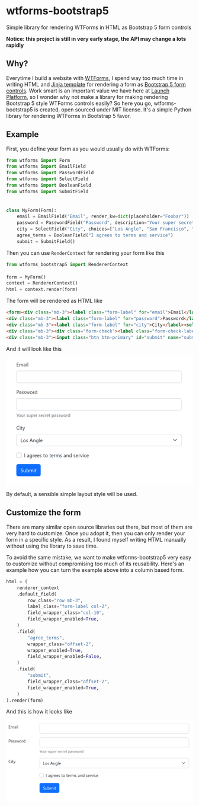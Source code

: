 # wtforms-bootstrap5
Simple library for rendering WTForms in HTML as Bootstrap 5 form controls

**Notice: this project is still in very early stage, the API may change a lots rapidly**

## Why?

Everytime I build a website with [WTForms](https://wtforms.readthedocs.io), I spend way too much time in writing HTML and [Jinja template](https://jinja.palletsprojects.com/) for rendering a form as [Bootstrap 5 form controls](https://getbootstrap.com/docs/5.2/forms/overview/).
Work smart is an important value we have here at [Launch Platform](https://launchplatform.com), so I wonder why not make a library for making rendering Bootstrap 5 style WTForms controls easily?
So here you go, wtforms-bootstrap5 is created, open sourced under MIT license.
It's a simple Python library for rendering WTForms in Bootstrap 5 favor.

## Example

First, you define your form as you would usually do with WTForms:

```python
from wtforms import Form
from wtforms import EmailField
from wtforms import PasswordField
from wtforms import SelectField
from wtforms import BooleanField
from wtforms import SubmitField


class MyForm(Form):
    email = EmailField("Email", render_kw=dict(placeholder="Foobar"))
    password = PasswordField("Password", description="Your super secret password")
    city = SelectField("City", choices=["Los Angle", "San Francisco", "New York"])
    agree_terms = BooleanField("I agrees to terms and service")
    submit = SubmitField()

```

Then you can use `RenderContext` for rendering your form like this

```python
from wtforms_bootstrap5 import RendererContext

form = MyForm()
context = RendererContext()
html = context.render(form)
```

The form will be rendered as HTML like

```html
<form><div class="mb-3"><label class="form-label" for="email">Email</label><input class="form-control" id="email" name="email" type="email" value=""></div>
<div class="mb-3"><label class="form-label" for="password">Password</label><input class="form-control" id="password" name="password" type="password" value=""><div class="form-text">Your super secret password</div></div>
<div class="mb-3"><label class="form-label" for="city">City</label><select class="form-select" id="city" name="city"><option value="Los Angle">Los Angle</option><option value="San Francisco">San Francisco</option><option value="New York">New York</option></select></div>
<div class="mb-3"><div class="form-check"><label class="form-check-label" for="agree_terms">I agrees to terms and service</label><input class="form-check-input" id="agree_terms" name="agree_terms" type="checkbox" value="y"></div></div>
<div class="mb-3"><input class="btn btn-primary" id="submit" name="submit" type="submit" value="Submit"></div></form>
```

And it will look like this

<p align="center">
  <img src="assets/default-style-example.png?raw=true" alt="Form rendered in Bootstrap 5 favor" />
</p>

By default, a sensible simple layout style will be used.

## Customize the form

There are many similar open source libraries out there, but most of them are very hard to customize.
Once you adopt it, then you can only render your form in a specific style.
As a result, I found myself writing HTML manually without using the library to save time.

To avoid the same mistake, we want to make wtforms-bootstrap5 very easy to customize without compromising too much of its reusability.
Here's an example how you can turn the example above into a column based form.

```python
html = (
    renderer_context
    .default_field(
        row_class="row mb-3",
        label_class="form-label col-2",
        field_wrapper_class="col-10",
        field_wrapper_enabled=True,
    )
    .field(
        "agree_terms",
        wrapper_class="offset-2",
        wrapper_enabled=True,
        field_wrapper_enabled=False,
    )
    .field(
        "submit",
        field_wrapper_class="offset-2",
        field_wrapper_enabled=True,
    )
).render(form)
```

And this is how it looks like

<p align="center">
  <img src="assets/column-style-example.png?raw=true" alt="Form rendered in Bootstrap 5 favor" />
</p>

